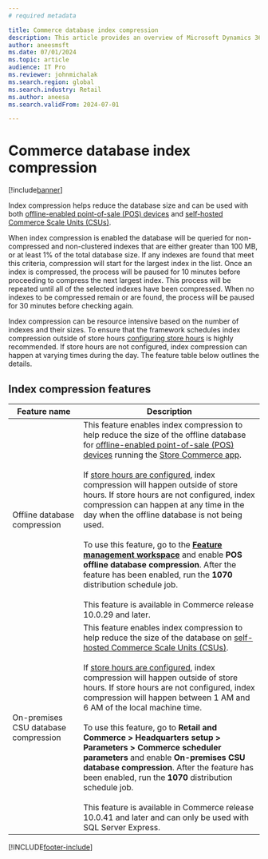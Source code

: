 ```yaml
---
# required metadata

title: Commerce database index compression
description: This article provides an overview of Microsoft Dynamics 365 Commerce database index compression features.
author: aneesmsft
ms.date: 07/01/2024
ms.topic: article
audience: IT Pro
ms.reviewer: johnmichalak
ms.search.region: global
ms.search.industry: Retail
ms.author: aneesa
ms.search.validFrom: 2024-07-01

---
```


# Commerce database index compression

[!include[banner](../includes/banner.md)]

Index compression helps reduce the database size and can be used with both [offline-enabled point-of-sale (POS) devices](pos-offline-functionality.md) and [self-hosted Commerce Scale Units (CSUs)](retail-store-system-begin.md).

When index compression is enabled the database will be queried for non-compressed and non-clustered indexes that are either greater than 100 MB, or at least 1% of the total database size. If any indexes are found that meet this criteria, compression will start for the largest index in the list. Once an index is compressed, the process will be paused for 10 minutes before proceeding to compress the next largest index. This process will be repeated until all of the selected indexes have been compressed. When no indexes to be compressed remain or are found, the process will be paused for 30 minutes before checking again.

Index compression can be resource intensive based on the number of indexes and their sizes. To ensure that the framework schedules index compression outside of store hours [configuring store hours](store-hours.md) is highly recommended. If store hours are not configured, index compression can happen at varying times during the day. The feature table below outlines the details.

## Index compression features
| Feature name | Description |
|--------------|-------------|
| Offline database compression | This feature enables index compression to help reduce the size of the offline database for [offline-enabled point-of-sale (POS) devices](pos-offline-functionality.md) running the [Store Commerce app](store-commerce.md).<br/><br/>If [store hours are configured](store-hours.md), index compression will happen outside of store hours. If store hours are not configured, index compression can happen at any time in the day when the offline database is not being used. <br/><br/>To use this feature, go to the [**Feature management workspace**](../../fin-ops-core/fin-ops/get-started/feature-management/feature-management-overview.md) and enable **POS offline database compression**. After the feature has been enabled, run the **1070** distribution schedule job. <br/><br/>This feature is available in Commerce release 10.0.29 and later.|
| On-premises CSU database compression | This feature enables index compression to help reduce the size of the database on [self-hosted Commerce Scale Units (CSUs)](retail-store-system-begin.md). <br/><br/>If [store hours are configured](store-hours.md), index compression will happen outside of store hours. If store hours are not configured, index compression will happen between 1 AM and 6 AM of the local machine time. <br/><br/>To use this feature, go to **Retail and Commerce > Headquarters setup > Parameters > Commerce scheduler parameters** and enable **On-premises CSU database compression**. After the feature has been enabled, run the **1070** distribution schedule job. <br/><br/>This feature is available in Commerce release 10.0.41 and later and can only be used with SQL Server Express. |

[!INCLUDE[footer-include](../../includes/footer-banner.md)]
